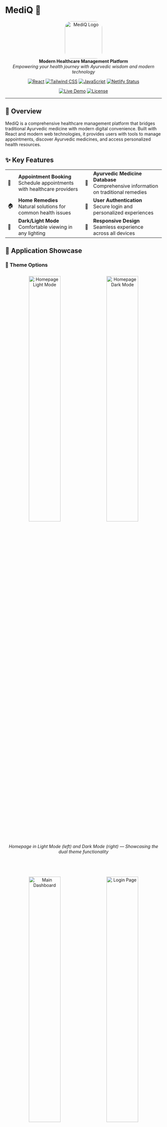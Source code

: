 # MediQ 🏥

<div align="center">
  <img src="src/components/images/logo.jpg" alt="MediQ Logo" width="120" height="120" style="border-radius: 20px;"/>
  <br/>
  <strong>Modern Healthcare Management Platform</strong>
  <br/>
  <em>Empowering your health journey with Ayurvedic wisdom and modern technology</em>
</div>

<div align="center">

[![React](https://img.shields.io/badge/React-18.0.0-61DAFB?style=for-the-badge&logo=react&logoColor=white)](https://reactjs.org/)
[![Tailwind CSS](https://img.shields.io/badge/Tailwind_CSS-06B6D4?style=for-the-badge&logo=tailwind-css&logoColor=white)](https://tailwindcss.com/)
[![JavaScript](https://img.shields.io/badge/JavaScript-F7DF1E?style=for-the-badge&logo=javascript&logoColor=black)](https://developer.mozilla.org/en-US/docs/Web/JavaScript)
[![Netlify Status](https://api.netlify.com/api/v1/badges/dc116df2-c390-4c70-8b12-5970b460beff/deploy-status)](https://app.netlify.com/projects/mediq-health/deploys)

[![Live Demo](https://img.shields.io/badge/🚀_Live_Demo-4CAF50?style=for-the-badge)](https://rajath2005.github.io/mediq.io/)
[![License](https://img.shields.io/badge/License-MIT-blue?style=for-the-badge)](LICENSE)

</div>

---

## 🌟 Overview

MediQ is a comprehensive healthcare management platform that bridges traditional Ayurvedic medicine with modern digital convenience. Built with React and modern web technologies, it provides users with tools to manage appointments, discover Ayurvedic medicines, and access personalized health resources.

## ✨ Key Features

<table>
  <tr>
    <td>🏥</td>
    <td><strong>Appointment Booking</strong><br/>Schedule appointments with healthcare providers</td>
    <td>💊</td>
    <td><strong>Ayurvedic Medicine Database</strong><br/>Comprehensive information on traditional remedies</td>
  </tr>
  <tr>
    <td>🏠</td>
    <td><strong>Home Remedies</strong><br/>Natural solutions for common health issues</td>
    <td>👤</td>
    <td><strong>User Authentication</strong><br/>Secure login and personalized experiences</td>
  </tr>
  <tr>
    <td>🌙</td>
    <td><strong>Dark/Light Mode</strong><br/>Comfortable viewing in any lighting</td>
    <td>📱</td>
    <td><strong>Responsive Design</strong><br/>Seamless experience across all devices</td>
  </tr>
</table>

## 📸 Application Showcase

### 🎨 Theme Options
<div align="center">

  <!-- Row 1 -->
  <img src="src/components/assets/images/1.png" alt="Homepage Light Mode" width="45%" style="margin: 10px;"/>
  <img src="src/components/assets/images/2.png" alt="Homepage Dark Mode" width="45%" style="margin: 10px;"/>
  
  <br/><br/>

  <!-- Caption for row 1 -->
  <em>Homepage in Light Mode (left) and Dark Mode (right) — Showcasing the dual theme functionality</em>
  
  <br/><br/>

  <!-- Row 2 -->
  <img src="src/components/assets/images/5.png" alt="Main Dashboard" width="45%" style="margin: 10px;"/>
  <img src="src/components/assets/images/3.png" alt="Login Page" width="45%" style="margin: 10px;"/>
  
  <br/><br/>


</div>


### 🔐 Authentication System

<div align="center">

  <!-- Row 1 -->
  <img src="src/components/assets/images/8.png" alt="Service Details" width="30%" style="margin: 10px;"/>
  <img src="src/components/assets/images/10.png" alt="Medicine Details" width="30%" style="margin: 10px;"/>
  
  <br/><br/>

  <!-- Row 2 -->
  <img src="src/components/assets/images/11.png" alt="Home Remedies" width="30%" style="margin: 10px;"/>
  <img src="src/components/assets/images/12.png" alt="Appointment Booking" width="30%" style="margin: 10px;"/>

  <br/><br/>

  <!-- Caption -->
  <em>Secure login and registration system with modern UI design</em>

</div>


### 💊 Ayurvedic Medicine & Remedies

<div align="center">

  <!-- Row 1 -->
  <img src="src/components/assets/images/18.png" alt="Search Results" width="30%" style="margin: 10px;"/>
  <img src="src/components/assets/images/21.png" alt="Mobile Services" width="30%" style="margin: 10px;"/>
  <img src="src/components/assets/images/24.png" alt="Health Reports" width="30%" style="margin: 10px;"/>

  <br/><br/>

  <!-- Row 2 -->
  <img src="src/components/assets/images/25.png" alt="Contact Us" width="30%" style="margin: 10px;"/>
  <img src="src/components/assets/images/26.png" alt="Chat Support" width="30%" style="margin: 10px;"/>

  <br/><br/>

  <!-- Caption -->
  <em>Extensive database of Ayurvedic medicines and traditional home remedies</em>

</div>


### 📅 Appointment Management

<div align="center">

  <!-- Row 1 -->
  <img src="src/components/assets/images/30.png" alt="Blog Section" width="30%" style="margin: 10px;"/>
  <img src="src/components/assets/images/31.png" alt="Newsletter" width="30%" style="margin: 10px;"/>
  
  <br/><br/>

  <!-- Row 2 -->
  <img src="src/components/assets/images/34.png" alt="Newsletter" width="30%" style="margin: 10px;"/>
  <img src="src/components/assets/images/36.png" alt="Newsletter" width="30%" style="margin: 10px;"/>

  <br/><br/>

  <!-- Caption -->
  <em>Easy appointment scheduling with calendar integration and real-time availability</em>

</div>


### 👤 User Profile & Settings
<div align="center">
<img src="src/components/assets/images/10.png" alt="Medicine Details" width="45%"/>
  
  
  <br/>
  <em>Personalized user profiles with customizable settings and health tracking</em>
</div>

### 🔍 Search & Discovery

<div align="center">

  <!-- Row 1 -->
  <img src="src/components/assets/images/37.png" alt="Search Page" width="30%" style="margin: 10px;"/>
  <img src="src/components/assets/images/38.png" alt="Search Suggestions" width="30%" style="margin: 10px;"/>

  <br/><br/>

  <!-- Row 2 -->
  <img src="src/components/assets/images/41.png" alt="Search Results" width="30%" style="margin: 10px;"/>
  <img src="src/components/assets/images/43.png" alt="Provider Discovery" width="30%" style="margin: 10px;"/>

  <br/><br/>

  <!-- Caption -->
  <em>Advanced search functionality for medicines, remedies, and healthcare providers</em>

</div>


### 📱 Emergency Assistance

<div align="center">

  <!-- Row -->
  <img src="src/components/assets/images/44.png" alt="Emergency Access Screen" width="30%" style="margin: 10px;"/>
  <img src="src/components/assets/images/45.png" alt="Emergency Service Options" width="30%" style="margin: 10px;"/>

  <br/><br/>

  <!-- Caption -->
  <em>Quick access to emergency services</em>

</div>



### 💬 Support & Communication
<div align="center">
<img src="src/components/assets/images/16.png" alt="Account Management" width="45%"/>
  
  <br/>
  <em> support  contact forms /em>
</div>

### 🌐 Additional Features
<div align="center">
  <img src="src/components/assets/images/14.png" alt="User Profile" width="45%"/>
  <img src="src/components/assets/images/15.png" alt="Profile Settings" width="45%"/>
  
  
  <br/>
  <em>Rich content pages including team information, </em>
</div>

## 🚀 Quick Start

```bash
# Clone the repository
git clone https://github.com/Rajath2005/mediq.io.git

# Navigate to project directory
cd mediq.io

# Install dependencies
npm install

# Start development server
npm start
```

Open [http://localhost:3000](http://localhost:3000) to view the application.

## 🛠️ Built With

- **Frontend**: React 18, Tailwind CSS, JavaScript ES6+
- **Styling**: CSS3, Responsive Design
- **Build Tool**: Create React App
- **Deployment**: GitHub Pages

## 📁 Project Structure

```
mediq.io/
├── public/                 # Static assets
├── src/
│   ├── components/         # Reusable UI components
│   │   ├── Appointments/   # Appointment related components
│   │   ├── Profile/        # User profile components
│   │   ├── Settings/       # App settings
│   │   └── images/         # Component images
│   ├── pages/              # Page components
│   │   ├── AboutUs.js      # About page
│   │   ├── Contact.js      # Contact page
│   │   └── ServicesPage.js # Services page
│   └── styles/             # Global styles
├── package.json            # Dependencies and scripts
└── tailwind.config.js      # Tailwind configuration
```

## 🌐 Live Demo

**[Visit MediQ →](https://rajath2005.github.io/mediq.io/)**

Experience the full functionality of our healthcare platform.

## 🎯 Development Status
[![Netlify Status](https://api.netlify.com/api/v1/badges/dc116df2-c390-4c70-8b12-5970b460beff/deploy-status)](https://app.netlify.com/projects/mediq-health/deploys)

> **Note**: MediQ is currently in active development. New features and improvements are being added regularly.

**Current Features:**
- ✅ User Authentication (Login/Signup)
- ✅ Responsive UI with Dark/Light Mode
- ✅ Basic Appointment Booking Interface
- ✅ Service Information Pages
- ✅ Ayurvedic Medicine Database
- ✅ User Profile Management

**Upcoming Features:**
- 🔄 Advanced Health Analytics
- 🔄 Real-time Chat Support
- 🔄 Telemedicine Integration
- 🔄 Mobile App Development
- 🔄 AI-powered Health Recommendations

## 📋 Available Scripts

| Command | Description |
|---------|-------------|
| `npm start` | Run development server |
| `npm build` | Build for production |
| `npm test` | Run test suite |
| `npm eject` | Eject from Create React App |

## 🤝 Contributing

We welcome contributions! Here's how you can help:

1. Fork the repository
2. Create your feature branch (`git checkout -b feature/AmazingFeature`)
3. Commit your changes (`git commit -m 'Add some AmazingFeature'`)
4. Push to the branch (`git push origin feature/AmazingFeature`)
5. Open a Pull Request

## 📄 License

This project is licensed under the MIT License - see the [LICENSE](LICENSE) file for details.

## 👥 Team

<div align="center">
  <strong>Built with ❤️ by the MediQ Team</strong>
  <br/><br/>
  
  <table>
    <tr>
      <td align="center">
        <a href="https://github.com/Rajath2005">
          <img src="https://github.com/Rajath2005.png" width="100px;" alt="Rajath"/><br/>
          <sub><b>Rajath</b></sub>
        </a><br/>
        <sub>Project Lead & Developer</sub>
      </td>
      <td align="center">
        <a href="https://github.com/Sanath00007">
          <img src="https://github.com/Sanath00007.png" width="100px;" alt="Sanath"/><br/>
          <sub><b>Sanath</b></sub>
        </a><br/>
        <sub> Developer</sub>
      </td>
      <td align="center">
        <a href="https://github.com/Rithesh0115">
          <img src="https://github.com/Rithesh0115.png" width="100px;" alt="Rithesh"/><br/>
          <sub><b>Rithesh</b></sub>
        </a><br/>
        <sub>Developer</sub>
      </td>
      <td align="center">
        <a href="https://github.com/Sheethal-2005">
          <img src="https://github.com/Sheethal-2005.png" width="100px;" alt="Sheethal"/><br/>
          <sub><b>Sheethal</b></sub>
        </a><br/>
        <sub>Developer</sub>
      </td>
    </tr>
  </table>
</div>

## 📞 Support & Contact

- 🌐 **Website**: [MediQ Live Demo](https://rajath2005.github.io/mediq.io/)
- 📧 **Contact**: [Get in Touch](https://rajath2005.github.io/mediq.io/#/contact)
- 🐛 **Issues**: [Report Bug](https://github.com/Rajath2005/mediq.io/issues)
- 💡 **Feature Requests**: [Request Feature](https://github.com/Rajath2005/mediq.io/issues)

---

<div align="center">
  <strong>⭐ If you find MediQ helpful, please give it a star!</strong>
  <br/>
  <em>Your support helps us continue improving healthcare accessibility</em>
</div>
